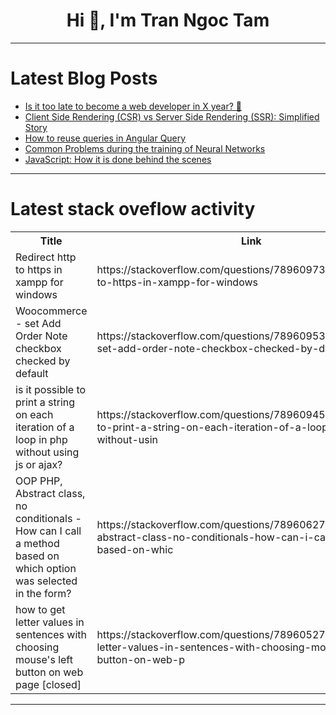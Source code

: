 <h1 align="center">Hi 👋, I'm Tran Ngoc Tam</h1>

---

# Latest Blog Posts 
<!-- BLOG-POST-LIST:START -->
- [Is it too late to become a web developer in X year? 🤔](https://dev.to/grech_ca/is-it-too-late-to-become-a-web-developer-in-x-year-5bp6)
- [Client Side Rendering &lpar;CSR&rpar; vs Server Side Rendering &lpar;SSR&rpar;: Simplified Story](https://dev.to/kashifnehal/client-side-rendering-csr-vs-server-side-rendering-ssr-simplified-1bik)
- [How to reuse queries in Angular Query](https://dev.to/umarhai/how-to-reuse-queries-in-angular-query-1a4i)
- [Common Problems during the training of Neural Networks](https://dev.to/ragoli86/common-problems-during-the-training-of-neural-networks-561)
- [JavaScript: How it is done behind the scenes](https://dev.to/reanza_gara_1efe6975708bd/javascript-how-it-is-done-behind-the-scenes-2d03)
<!-- BLOG-POST-LIST:END -->

---

# Latest stack oveflow activity
<table>
  <tr><th>Title</th><th>Link</th></tr>
  <!-- STACKOVERFLOW:START --><tr><td>Redirect http to https in xampp for windows</td><td>https://stackoverflow.com/questions/78960973/redirect-http-to-https-in-xampp-for-windows</td></tr><tr><td>Woocommerce - set Add Order Note checkbox checked by default</td><td>https://stackoverflow.com/questions/78960953/woocommerce-set-add-order-note-checkbox-checked-by-default</td></tr><tr><td>is it possible to print a string on each iteration of a loop in php without using js or ajax?</td><td>https://stackoverflow.com/questions/78960945/is-it-possible-to-print-a-string-on-each-iteration-of-a-loop-in-php-without-usin</td></tr><tr><td>OOP PHP, Abstract class, no conditionals - How can I call a method based on which option was selected in the form?</td><td>https://stackoverflow.com/questions/78960627/oop-php-abstract-class-no-conditionals-how-can-i-call-a-method-based-on-whic</td></tr><tr><td>how to get letter values in sentences with choosing mouse&#39;s left button on web page [closed]</td><td>https://stackoverflow.com/questions/78960527/how-to-get-letter-values-in-sentences-with-choosing-mouses-left-button-on-web-p</td></tr><!-- STACKOVERFLOW:END -->
</table>

---



